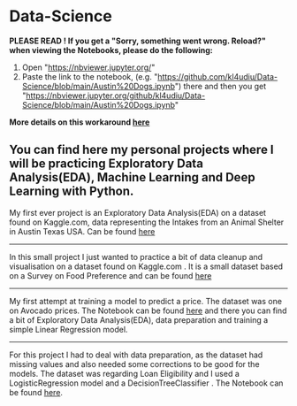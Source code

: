 # Data-Science
__PLEASE READ ! If you get a "Sorry, something went wrong. Reload?" when viewing the Notebooks, please do the following:__
1. Open "https://nbviewer.jupyter.org/"
2. Paste the link to the notebook, (e.g. "https://github.com/kl4udiu/Data-Science/blob/main/Austin%20Dogs.ipynb") there and then you get "https://nbviewer.jupyter.org/github/kl4udiu/Data-Science/blob/main/Austin%20Dogs.ipynb"

__More details on this workaround [here](https://github.com/iurisegtovich/PyTherm-applied-thermodynamics/issues/11)__

## You can find here my personal projects where I will be practicing Exploratory Data Analysis(EDA), Machine Learning and Deep Learning with Python.

My first ever project is an Exploratory Data Analysis(EDA) on a dataset found on Kaggle.com, data representing the Intakes from an Animal Shelter in Austin Texas USA. Can be found [here](https://github.com/kl4udiu/Data-Science/blob/main/Austin%20Dogs.ipynb)
___
In this small project I just wanted to practice a bit of data cleanup and visualisation on a dataset found on Kaggle.com . It is a small dataset based on a Survey on Food Preference and can be found [here](https://github.com/kl4udiu/Data-Science/blob/main/Food%20Preference%20Survey.ipynb)
___
My first attempt at training a model to predict a price. The dataset was one on Avocado prices. The Notebook can be found [here](https://github.com/kl4udiu/Data-Science/blob/main/Avocado%20Price%20Prediction.ipynb) and there you can find a bit of Exploratory Data Analysis(EDA), data preparation and training a simple Linear Regression model. 
___
For this project I had to deal with data preparation, as the dataset had missing values and also needed some corrections to be good for the models. The dataset was regarding Loan Eligibility and I used a LogisticRegression model and a DecisionTreeClassifier . The Notebook can be found [here](https://github.com/kl4udiu/Data-Science/blob/main/Loan%20Eligibility%20Prediction.ipynb). 
